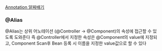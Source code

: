 [Annotation 알짜배기](https://aljjabaegi.tistory.com/660)

### @Alias
@Alias는 상위 어노테이션 (@Controller -> @Component)의 속성에 접근할 수 있도록 도와준다
즉 @Controller에서 지정한 속성은 @Component의 value에 지정되고,
Component Scan후 Bean 등록 시 이름을 지정한 value값으로 할 수 있다